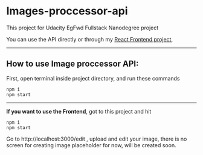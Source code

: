 # Images-proccessor-api
This project for Udacity EgFwd Fullstack Nanodegree project 

You can use the API directly or through my [React Frontend project](https://github.com/mBahrawy/image-proccessor-frontend),

----

## How to use Image proccessor API:
First, open terminal inside project directory, and run these commands

```
npm i
npm start
```

----


**If you want to use the Frontend**, got to this project and hit

```
npm i
npm start
```

Go to http://localhost:3000/edit , upload and edit your image, there is no screen for creating image placeholder for now, will be created soon.

